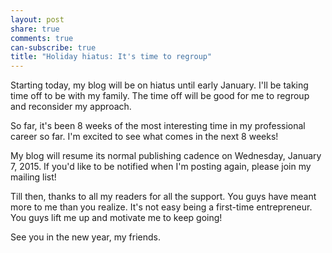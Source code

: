 ```yaml
---
layout: post
share: true
comments: true
can-subscribe: true
title: "Holiday hiatus: It's time to regroup"
---
```


Starting today, my blog will be on hiatus until early January.  I'll be taking time off to be with my family.  The time off will be good for me to regroup and reconsider my approach.

So far, it's been 8 weeks of the most interesting time in my professional career so far.  I'm excited to see what comes in the next 8 weeks!

My blog will resume its normal publishing cadence on Wednesday, January 7, 2015.  If you'd like to be notified when I'm posting again, please join my mailing list!

Till then, thanks to all my readers for all the support.  You guys have meant more to me than you realize.  It's not easy being a first-time entrepreneur.  You guys lift me up and motivate me to keep going!

See you in the new year, my friends.
